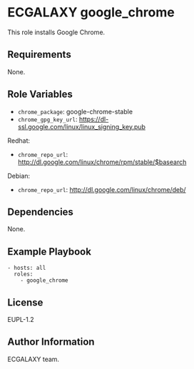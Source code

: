 ECGALAXY google_chrome
=======================

This role installs Google Chrome.

Requirements
------------

None.

Role Variables
--------------

- `chrome_package`: google-chrome-stable
- `chrome_gpg_key_url`: https://dl-ssl.google.com/linux/linux_signing_key.pub

Redhat:
- `chrome_repo_url`: http://dl.google.com/linux/chrome/rpm/stable/$basearch

Debian:
- `chrome_repo_url`: http://dl.google.com/linux/chrome/deb/

Dependencies
------------

None.

Example Playbook
----------------

    - hosts: all
      roles:
        - google_chrome

License
-------

EUPL-1.2

Author Information
------------------

ECGALAXY team.
